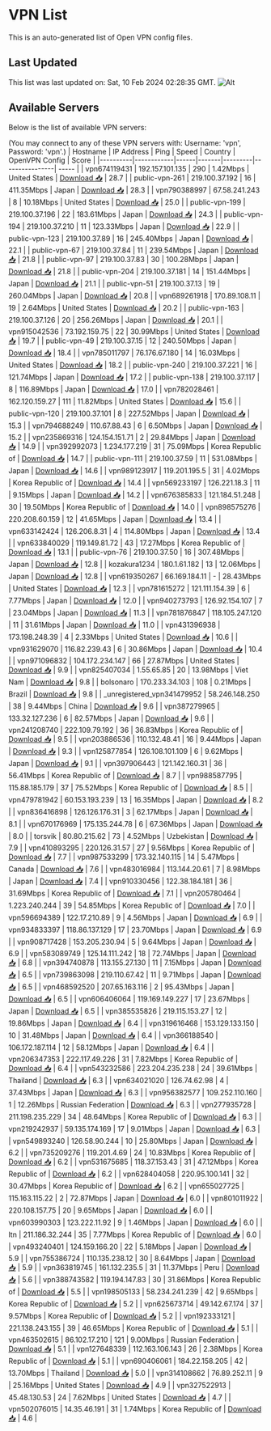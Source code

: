 # VPN List

This is an auto-generated list of Open VPN config files.

## Last Updated

This list was last updated on: Sat, 10 Feb 2024 02:28:35 GMT.
![Alt](https://repobeats.axiom.co/api/embed/186b98318ef1479477931607c1ad7d823f12451f.svg "Repobeats analytics image")

## Available Servers

Below is the list of available VPN servers:

(You may connect to any of these VPN servers with: Username: 'vpn', Password: 'vpn'.)
| Hostname | IP Address | Ping | Speed | Country | OpenVPN Config | Score |
|----------|------------|------|-------|---------|----------------| ----- |
| vpn674119431 | 192.157.101.135 | 290 | 1.42Mbps | United States | [Download 📥](./configs/server_0_US.ovpn) | 28.7 |
| public-vpn-261 | 219.100.37.192 | 16 | 411.35Mbps | Japan | [Download 📥](./configs/server_1_JP.ovpn) | 28.3 |
| vpn790388997 | 67.58.241.243 | 8 | 10.18Mbps | United States | [Download 📥](./configs/server_2_US.ovpn) | 25.0 |
| public-vpn-199 | 219.100.37.196 | 22 | 183.61Mbps | Japan | [Download 📥](./configs/server_3_JP.ovpn) | 24.3 |
| public-vpn-194 | 219.100.37.210 | 11 | 123.33Mbps | Japan | [Download 📥](./configs/server_4_JP.ovpn) | 22.9 |
| public-vpn-123 | 219.100.37.89 | 16 | 245.40Mbps | Japan | [Download 📥](./configs/server_5_JP.ovpn) | 22.1 |
| public-vpn-67 | 219.100.37.84 | 11 | 239.54Mbps | Japan | [Download 📥](./configs/server_6_JP.ovpn) | 21.8 |
| public-vpn-97 | 219.100.37.83 | 30 | 100.28Mbps | Japan | [Download 📥](./configs/server_7_JP.ovpn) | 21.8 |
| public-vpn-204 | 219.100.37.181 | 14 | 151.44Mbps | Japan | [Download 📥](./configs/server_8_JP.ovpn) | 21.1 |
| public-vpn-51 | 219.100.37.13 | 19 | 260.04Mbps | Japan | [Download 📥](./configs/server_9_JP.ovpn) | 20.8 |
| vpn689261918 | 170.89.108.11 | 19 | 2.64Mbps | United States | [Download 📥](./configs/server_10_US.ovpn) | 20.2 |
| public-vpn-163 | 219.100.37.126 | 20 | 256.26Mbps | Japan | [Download 📥](./configs/server_11_JP.ovpn) | 20.1 |
| vpn915042536 | 73.192.159.75 | 22 | 30.99Mbps | United States | [Download 📥](./configs/server_12_US.ovpn) | 19.7 |
| public-vpn-49 | 219.100.37.15 | 12 | 240.50Mbps | Japan | [Download 📥](./configs/server_13_JP.ovpn) | 18.4 |
| vpn785011797 | 76.176.67.180 | 14 | 16.03Mbps | United States | [Download 📥](./configs/server_14_US.ovpn) | 18.2 |
| public-vpn-240 | 219.100.37.221 | 16 | 121.74Mbps | Japan | [Download 📥](./configs/server_15_JP.ovpn) | 17.2 |
| public-vpn-138 | 219.100.37.117 | 8 | 116.89Mbps | Japan | [Download 📥](./configs/server_16_JP.ovpn) | 17.0 |
| vpn782028461 | 162.120.159.27 | 111 | 11.82Mbps | United States | [Download 📥](./configs/server_17_US.ovpn) | 15.6 |
| public-vpn-120 | 219.100.37.101 | 8 | 227.52Mbps | Japan | [Download 📥](./configs/server_18_JP.ovpn) | 15.3 |
| vpn794688249 | 110.67.88.43 | 6 | 6.50Mbps | Japan | [Download 📥](./configs/server_19_JP.ovpn) | 15.2 |
| vpn235869316 | 124.154.151.71 | 2 | 29.84Mbps | Japan | [Download 📥](./configs/server_20_JP.ovpn) | 14.9 |
| vpn392992073 | 1.234.177.219 | 31 | 75.09Mbps | Korea Republic of | [Download 📥](./configs/server_21_KR.ovpn) | 14.7 |
| public-vpn-111 | 219.100.37.59 | 11 | 531.08Mbps | Japan | [Download 📥](./configs/server_22_JP.ovpn) | 14.6 |
| vpn989123917 | 119.201.195.5 | 31 | 4.02Mbps | Korea Republic of | [Download 📥](./configs/server_23_KR.ovpn) | 14.4 |
| vpn569233197 | 126.221.18.3 | 11 | 9.15Mbps | Japan | [Download 📥](./configs/server_24_JP.ovpn) | 14.2 |
| vpn676385833 | 121.184.51.248 | 30 | 19.50Mbps | Korea Republic of | [Download 📥](./configs/server_25_KR.ovpn) | 14.0 |
| vpn898575276 | 220.208.60.159 | 12 | 41.65Mbps | Japan | [Download 📥](./configs/server_26_JP.ovpn) | 13.4 |
| vpn633142424 | 126.206.8.31 | 4 | 114.80Mbps | Japan | [Download 📥](./configs/server_27_JP.ovpn) | 13.4 |
| vpn633840029 | 119.149.81.72 | 43 | 17.27Mbps | Korea Republic of | [Download 📥](./configs/server_28_KR.ovpn) | 13.1 |
| public-vpn-76 | 219.100.37.50 | 16 | 307.48Mbps | Japan | [Download 📥](./configs/server_29_JP.ovpn) | 12.8 |
| kozakura1234 | 180.1.61.182 | 13 | 12.06Mbps | Japan | [Download 📥](./configs/server_30_JP.ovpn) | 12.8 |
| vpn619350267 | 66.169.184.11 | - | 28.43Mbps | United States | [Download 📥](./configs/server_31_US.ovpn) | 12.3 |
| vpn781615272 | 121.111.154.39 | 6 | 7.77Mbps | Japan | [Download 📥](./configs/server_32_JP.ovpn) | 12.0 |
| vpn940273793 | 126.92.154.107 | 7 | 23.04Mbps | Japan | [Download 📥](./configs/server_33_JP.ovpn) | 11.3 |
| vpn781876847 | 118.105.247.120 | 11 | 31.61Mbps | Japan | [Download 📥](./configs/server_34_JP.ovpn) | 11.0 |
| vpn431396938 | 173.198.248.39 | 4 | 2.33Mbps | United States | [Download 📥](./configs/server_35_US.ovpn) | 10.6 |
| vpn931629070 | 116.82.239.43 | 6 | 30.86Mbps | Japan | [Download 📥](./configs/server_36_JP.ovpn) | 10.4 |
| vpn971096832 | 104.172.234.147 | 66 | 27.87Mbps | United States | [Download 📥](./configs/server_37_US.ovpn) | 9.9 |
| vpn825407034 | 1.55.65.85 | 20 | 13.98Mbps | Viet Nam | [Download 📥](./configs/server_38_VN.ovpn) | 9.8 |
| bolsonaro | 170.233.34.103 | 108 | 0.21Mbps | Brazil | [Download 📥](./configs/server_39_BR.ovpn) | 9.8 |
| _unregistered_vpn341479952 | 58.246.148.250 | 38 | 9.44Mbps | China | [Download 📥](./configs/server_40_CN.ovpn) | 9.6 |
| vpn387279965 | 133.32.127.236 | 6 | 82.57Mbps | Japan | [Download 📥](./configs/server_41_JP.ovpn) | 9.6 |
| vpn241208740 | 222.109.79.192 | 36 | 36.83Mbps | Korea Republic of | [Download 📥](./configs/server_42_KR.ovpn) | 9.5 |
| vpn203886536 | 110.132.48.41 | 16 | 9.44Mbps | Japan | [Download 📥](./configs/server_43_JP.ovpn) | 9.3 |
| vpn125877854 | 126.108.101.109 | 6 | 9.62Mbps | Japan | [Download 📥](./configs/server_44_JP.ovpn) | 9.1 |
| vpn397906443 | 121.142.160.31 | 36 | 56.41Mbps | Korea Republic of | [Download 📥](./configs/server_45_KR.ovpn) | 8.7 |
| vpn988587795 | 115.88.185.179 | 37 | 75.52Mbps | Korea Republic of | [Download 📥](./configs/server_46_KR.ovpn) | 8.5 |
| vpn479781942 | 60.153.193.239 | 13 | 16.35Mbps | Japan | [Download 📥](./configs/server_47_JP.ovpn) | 8.2 |
| vpn836416898 | 126.126.176.31 | 3 | 62.17Mbps | Japan | [Download 📥](./configs/server_48_JP.ovpn) | 8.1 |
| vpn670176969 | 175.135.244.78 | 6 | 67.36Mbps | Japan | [Download 📥](./configs/server_49_JP.ovpn) | 8.0 |
| torsvik | 80.80.215.62 | 73 | 4.52Mbps | Uzbekistan | [Download 📥](./configs/server_50_UZ.ovpn) | 7.9 |
| vpn410893295 | 220.126.31.57 | 27 | 9.56Mbps | Korea Republic of | [Download 📥](./configs/server_51_KR.ovpn) | 7.7 |
| vpn987533299 | 173.32.140.115 | 14 | 5.47Mbps | Canada | [Download 📥](./configs/server_52_CA.ovpn) | 7.6 |
| vpn483016984 | 113.144.20.61 | 7 | 8.98Mbps | Japan | [Download 📥](./configs/server_53_JP.ovpn) | 7.4 |
| vpn910330456 | 122.38.184.181 | 36 | 31.69Mbps | Korea Republic of | [Download 📥](./configs/server_54_KR.ovpn) | 7.1 |
| vpn205780464 | 1.223.240.244 | 39 | 54.85Mbps | Korea Republic of | [Download 📥](./configs/server_55_KR.ovpn) | 7.0 |
| vpn596694389 | 122.17.210.89 | 9 | 4.56Mbps | Japan | [Download 📥](./configs/server_56_JP.ovpn) | 6.9 |
| vpn934833397 | 118.86.137.129 | 17 | 23.70Mbps | Japan | [Download 📥](./configs/server_57_JP.ovpn) | 6.9 |
| vpn908717428 | 153.205.230.94 | 5 | 9.64Mbps | Japan | [Download 📥](./configs/server_58_JP.ovpn) | 6.9 |
| vpn583089749 | 125.14.111.242 | 18 | 72.74Mbps | Japan | [Download 📥](./configs/server_59_JP.ovpn) | 6.8 |
| vpn394740878 | 113.155.27.130 | 11 | 7.15Mbps | Japan | [Download 📥](./configs/server_60_JP.ovpn) | 6.5 |
| vpn739863098 | 219.110.67.42 | 11 | 9.71Mbps | Japan | [Download 📥](./configs/server_61_JP.ovpn) | 6.5 |
| vpn468592520 | 207.65.163.116 | 2 | 95.43Mbps | Japan | [Download 📥](./configs/server_62_JP.ovpn) | 6.5 |
| vpn606406064 | 119.169.149.227 | 17 | 23.67Mbps | Japan | [Download 📥](./configs/server_63_JP.ovpn) | 6.5 |
| vpn385535826 | 219.115.153.27 | 12 | 19.86Mbps | Japan | [Download 📥](./configs/server_64_JP.ovpn) | 6.4 |
| vpn319616468 | 153.129.133.150 | 10 | 31.48Mbps | Japan | [Download 📥](./configs/server_65_JP.ovpn) | 6.4 |
| vpn366188540 | 106.172.187.114 | 12 | 58.12Mbps | Japan | [Download 📥](./configs/server_66_JP.ovpn) | 6.4 |
| vpn206347353 | 222.117.49.226 | 31 | 7.82Mbps | Korea Republic of | [Download 📥](./configs/server_67_KR.ovpn) | 6.4 |
| vpn543232586 | 223.204.235.238 | 24 | 39.61Mbps | Thailand | [Download 📥](./configs/server_68_TH.ovpn) | 6.3 |
| vpn634021020 | 126.74.62.98 | 4 | 37.43Mbps | Japan | [Download 📥](./configs/server_69_JP.ovpn) | 6.3 |
| vpn956382577 | 109.252.110.160 | 1 | 12.26Mbps | Russian Federation | [Download 📥](./configs/server_70_RU.ovpn) | 6.3 |
| vpn277935728 | 211.198.235.229 | 34 | 48.64Mbps | Korea Republic of | [Download 📥](./configs/server_71_KR.ovpn) | 6.3 |
| vpn219242937 | 59.135.174.169 | 17 | 9.01Mbps | Japan | [Download 📥](./configs/server_72_JP.ovpn) | 6.3 |
| vpn549893240 | 126.58.90.244 | 10 | 25.80Mbps | Japan | [Download 📥](./configs/server_73_JP.ovpn) | 6.2 |
| vpn735209276 | 119.201.4.69 | 24 | 10.83Mbps | Korea Republic of | [Download 📥](./configs/server_74_KR.ovpn) | 6.2 |
| vpn531675685 | 118.37.153.43 | 31 | 47.12Mbps | Korea Republic of | [Download 📥](./configs/server_75_KR.ovpn) | 6.2 |
| vpn628404058 | 220.95.100.141 | 32 | 30.47Mbps | Korea Republic of | [Download 📥](./configs/server_76_KR.ovpn) | 6.2 |
| vpn655027725 | 115.163.115.22 | 2 | 72.87Mbps | Japan | [Download 📥](./configs/server_77_JP.ovpn) | 6.0 |
| vpn801011922 | 220.108.157.75 | 20 | 9.65Mbps | Japan | [Download 📥](./configs/server_78_JP.ovpn) | 6.0 |
| vpn603990303 | 123.222.11.92 | 9 | 1.46Mbps | Japan | [Download 📥](./configs/server_79_JP.ovpn) | 6.0 |
| ltn | 211.186.32.244 | 35 | 7.77Mbps | Korea Republic of | [Download 📥](./configs/server_80_KR.ovpn) | 6.0 |
| vpn493240401 | 124.159.166.20 | 22 | 5.18Mbps | Japan | [Download 📥](./configs/server_81_JP.ovpn) | 5.9 |
| vpn755386724 | 110.135.238.12 | 30 | 8.64Mbps | Japan | [Download 📥](./configs/server_82_JP.ovpn) | 5.9 |
| vpn363819745 | 161.132.235.5 | 31 | 11.37Mbps | Peru | [Download 📥](./configs/server_83_PE.ovpn) | 5.6 |
| vpn388743582 | 119.194.147.83 | 30 | 31.86Mbps | Korea Republic of | [Download 📥](./configs/server_84_KR.ovpn) | 5.5 |
| vpn198505133 | 58.234.241.239 | 42 | 9.65Mbps | Korea Republic of | [Download 📥](./configs/server_85_KR.ovpn) | 5.2 |
| vpn625673714 | 49.142.67.174 | 37 | 9.57Mbps | Korea Republic of | [Download 📥](./configs/server_86_KR.ovpn) | 5.2 |
| vpn192333121 | 221.138.243.155 | 39 | 46.65Mbps | Korea Republic of | [Download 📥](./configs/server_87_KR.ovpn) | 5.1 |
| vpn463502615 | 86.102.17.210 | 121 | 9.00Mbps | Russian Federation | [Download 📥](./configs/server_88_RU.ovpn) | 5.1 |
| vpn127648339 | 112.163.106.143 | 26 | 2.38Mbps | Korea Republic of | [Download 📥](./configs/server_89_KR.ovpn) | 5.1 |
| vpn690406061 | 184.22.158.205 | 42 | 13.70Mbps | Thailand | [Download 📥](./configs/server_90_TH.ovpn) | 5.0 |
| vpn314108662 | 76.89.252.11 | 9 | 25.16Mbps | United States | [Download 📥](./configs/server_91_US.ovpn) | 4.9 |
| vpn327522913 | 45.48.130.53 | 24 | 7.62Mbps | United States | [Download 📥](./configs/server_92_US.ovpn) | 4.7 |
| vpn502076015 | 14.35.46.191 | 31 | 1.74Mbps | Korea Republic of | [Download 📥](./configs/server_93_KR.ovpn) | 4.6 |
